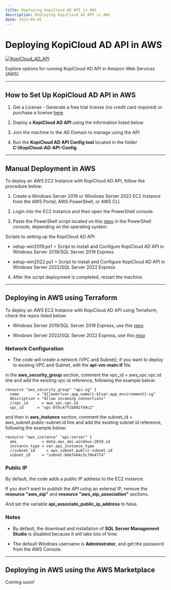 ```yaml
---
title: Deploying KopiCloud AD API in AWS
description: Deploying KopiCloud AD API in AWS
date: 2023–05-01
---
```


# Deploying KopiCloud AD API in AWS
[![KopiCloud_AD_API](https://img.shields.io/badge/kopiCloud_ad-v1.0+-blueviolet.svg)](https://www.kopicloud-ad-api.com)

Explore options for running KopiCloud AD API in Amazon Web Services (AWS)

----

## How to Set Up KopiCloud AD API in AWS

1. Get a License - Generate a free trial license (no credit card required) or purchase a license [here](https://www.kopicloud-ad-api.com/get-license)

2. Deploy a **KopiCloud AD API** using the information listed below

3. Join the machine to the AD Domain to manage using the API

4. Run the **KopiCloud AD API Config tool** located in the folder **C:\KopiCloud-AD-API-Config**

----

## Manual Deployment in AWS

To deploy an AWS EC2 Instance with KopiCloud AD API, follow the procedure below:

1. Create a Windows Server 2019 or Windows Server 2022 EC2 Instance from the AWS Portal, AWS PowerShell, or AWS CLI.

2. Login into the EC2 Instance and then open the PowerShell console.

3. Paste the PowerShell script located on this [repo](https://github.com/KopiCloud-AD-API/kopicloud-ad-api-setup-scripts) in the PowerShell console, depending on the operating system.

Scripts to setting up the KopiCloud AD API:

* setup-win2019.ps1 = Script to install and Configure KopiCloud AD API in Windows Server 2019/SQL Server 2019 Express

* setup-win2022.ps1 = Script to install and Configure KopiCloud AD API in Windows Server 2022/SQL Server 2022 Express

4. After the script deployment is completed, restart the machine.

----

## Deploying in AWS using Terraform

To deploy an AWS EC2 Instance with KopiCloud AD API using Terraform, check the repos listed below:

* Windows Server 2019/SQL Server 2019 Express, use this [repo](https://github.com/KopiCloud-AD-API/terraform-aws-kopicloud-ad-api-instance-win2019)

* Windows Server 2022/SQL Server 2022 Express, use this [repo](https://github.com/KopiCloud-AD-API/terraform-aws-kopicloud-ad-api-instance-win2022)

### Network Configuration

- The code will create a network (VPC and Subnet); if you want to deploy to existing VPC and Subnet, edit the **api-vm-main.tf** file.

in the **aws_security_group** section, comment the vpc_id = aws_vpc.vpc.id line and add the existing vpc id reference, following the example below:

```
resource "aws_security_group" "api-sg" {
  name        = "${lower(var.app_name)}-${var.app_environment}-sg"
  description = "Allow incoming connections"
  //vpc_id      = aws_vpc.vpc.id
  vpc_id      = "vpc-07bc47fcb892f49c2"
```

and then in **aws_instance** section, comment the subnet_id = aws_subnet.public-subnet.id line and add the existing subnet id reference, following the example below:

```
resource "aws_instance" "api-server" {
  ami           = data.aws_ami.windows-2019.id
  instance_type = var.api_instance_type
  //subnet_id     = aws_subnet.public-subnet.id
  subnet_id     = "subnet-0de7e64c5c78e47f4"
```

### Public IP

By default, the code adds a public IP address to the EC2 instance.

If you don't want to publish the API using an external IP, remove the **resource "aws_eip"** and **resource "aws_eip_association"** sections.

And set the variable **api_associate_public_ip_address** to false.

### Notes

- By default, the download and installation of **SQL Server Management Studio** is disabled because it will take lots of time.

- The default Windows username is **Administrator**, and get the password from the AWS Console.

----

## Deploying in AWS using the AWS Marketplace

Coming soon!
